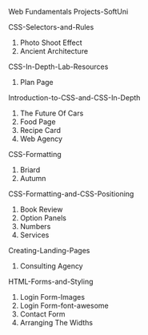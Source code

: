 Web Fundamentals Projects-SoftUni 

CSS-Selectors-and-Rules
1. Photo Shoot Effect
2. Ancient Architecture

CSS-In-Depth-Lab-Resources
1. Plan Page

Introduction-to-CSS-and-CSS-In-Depth
1. The Future Of Cars
2. Food Page
3. Recipe Card
4. Web Agency

CSS-Formatting
1. Briard
2. Autumn

CSS-Formatting-and-CSS-Positioning
1. Book Review
2. Option Panels
3. Numbers
4. Services


Creating-Landing-Pages

1. Consulting Agency


HTML-Forms-and-Styling
1. Login Form-Images
2. Login Form-font-awesome
3. Contact Form
4. Arranging The Widths
